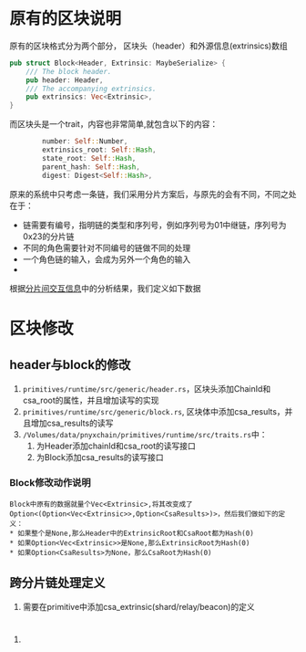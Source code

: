 # 原有的区块说明
原有的区块格式分为两个部分， 区块头（header）和外源信息(extrinsics)数组
```rust
pub struct Block<Header, Extrinsic: MaybeSerialize> {
    /// The block header.
    pub header: Header,
    /// The accompanying extrinsics.
    pub extrinsics: Vec<Extrinsic>,
}
```
而区块头是一个trait，内容也非常简单,就包含以下的内容：
```rust
        number: Self::Number,
        extrinsics_root: Self::Hash,
        state_root: Self::Hash,
        parent_hash: Self::Hash,
        digest: Digest<Self::Hash>,
```
原来的系统中只考虑一条链，我们采用分片方案后，与原先的会有不同，不同之处在于：
* 链需要有编号，指明链的类型和序列号，例如序列号为01中继链，序列号为0x23的分片链
* 不同的角色需要针对不同编号的链做不同的处理
* 一个角色链的输入，会成为另外一个角色的输入
* 

根据[分片间交互信息](设计思考/分片间交互信息.md)中的分析结果，我们定义如下数据

# 区块修改
## header与block的修改
1. `primitives/runtime/src/generic/header.rs`，区块头添加ChainId和csa_root的属性，并且增加读写的实现
2. `primitives/runtime/src/generic/block.rs`, 区块体中添加csa_results，并且增加csa_results的读写
3. `/Volumes/data/pnyxchain/primitives/runtime/src/traits.rs`中：  
    1. 为Header添加chainId和csa_root的读写接口
    2. 为Block添加csa_results的读写接口
### Block修改动作说明
    Block中原有的数据就量个Vec<Extrinsic>,将其改变成了Option<(Option<Vec<Extrinsic>>,Option<CsaResults>)>，然后我们做如下的定义：
    * 如果整个是None,那么Header中的ExtrinsicRoot和CsaRoot都为Hash(0)
    * 如果Option<Vec<Extrinsic>>是None,那么ExtrinsicRoot为Hash(0)
    * 如果Option<CsaResults>为None，那么CsaRoot为Hash(0)
## 跨分片链处理定义 
 1. 需要在primitive中添加csa_extrinsic(shard/relay/beacon)的定义

# 
1.  




